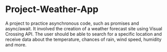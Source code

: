 # Project-Weather-App

A project to practice asynchronous code, such as promises and async/await. It involved the creation of a weather forecast site using Visual Crossing API. The user should be able to search for a specific location and receive data about the temperature, chances of rain, wind speed, humidity and more.
